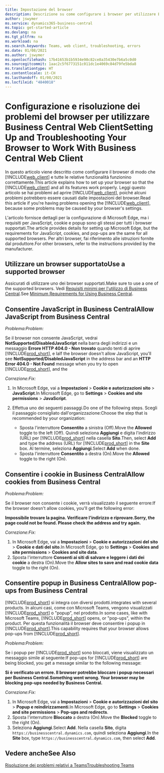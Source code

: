 ```yaml
---
title: Impostazione del browser
description: Descrizione su come configurare i browser per utilizzare Business Central e i prodotti che include.
author: jswymer
ms.service: dynamics365-business-central
ms.topic: get-started-article
ms.devlang: na
ms.tgt_pltfrm: na
ms.workload: na
ms.search.keywords: Teams, web client, troubleshooting, errors
ms.date: 01/08/2021
ms.author: jswymer
ms.openlocfilehash: 17b41653b1b5934e98c82ce8a35430e7b6a5c0d0
ms.sourcegitcommit: 1aac2c5f6773151c011dc1e4069c84d79fe5bda8
ms.translationtype: HT
ms.contentlocale: it-CH
ms.lasthandoff: 01/08/2021
ms.locfileid: "4840018"
---
```

# <a name="setting-up-and-troubleshooting-your-browser-to-work-with-business-central-web-client"></a><span data-ttu-id="f03dd-103">Configurazione e risoluzione dei problemi del browser per utilizzare Business Central Web Client</span><span class="sxs-lookup"><span data-stu-id="f03dd-103">Setting Up and Troubleshooting Your Browser to Work With Business Central Web Client</span></span>

<span data-ttu-id="f03dd-104">In questo articolo viene descritto come configurare il browser di modo che [!INCLUDE[web_client](includes/web_client.md)] e tutte le relative funzionalità funzionino correttamente.</span><span class="sxs-lookup"><span data-stu-id="f03dd-104">This article explains how to set up your browser so that the [!INCLUDE[web_client](includes/web_client.md)] and all its features work properly.</span></span> <span data-ttu-id="f03dd-105">Leggi questo articolo se hai problemi ad aprire [!INCLUDE[web_client](includes/web_client.md)], poiché alcuni problemi potrebbero essere causati dalle impostazioni del browser.</span><span class="sxs-lookup"><span data-stu-id="f03dd-105">Read this article if you're having problems opening the [!INCLUDE[web_client](includes/web_client.md)], because some problems may be caused by your browser's settings.</span></span>

<span data-ttu-id="f03dd-106">L'articolo fornisce dettagli per la configurazione di Microsoft Edge, ma i requisiti per JavaScript, cookie e popup sono gli stessi per tutti i browser supportati.</span><span class="sxs-lookup"><span data-stu-id="f03dd-106">The article provides details for setting up Microsoft Edge, but the requirements for JavaScript, cookies, and pop-ups are the same for all supported browsers.</span></span> <span data-ttu-id="f03dd-107">Per altri browser, fai riferimento alle istruzioni fornite dal produttore.</span><span class="sxs-lookup"><span data-stu-id="f03dd-107">For other browsers, refer to the instructions provided by the manufacturer.</span></span>  

## <a name="use-a-supported-browser"></a><span data-ttu-id="f03dd-108">Utilizzare un browser supportato</span><span class="sxs-lookup"><span data-stu-id="f03dd-108">Use a supported browser</span></span>

<span data-ttu-id="f03dd-109">Assicurati di utilizzare uno dei browser supportati.</span><span class="sxs-lookup"><span data-stu-id="f03dd-109">Make sure to use a one of the supported browsers.</span></span> <span data-ttu-id="f03dd-110">Vedi [Requisiti minimi per l'utilizzo di Business Central](product-requirements.md#recommended-browsers).</span><span class="sxs-lookup"><span data-stu-id="f03dd-110">See [Minimum Requirements for Using Business Central](product-requirements.md#recommended-browsers).</span></span>  

## <a name="allow-javascript-from-business-central"></a><span data-ttu-id="f03dd-111">Consentire JavaScript in Business Central</span><span class="sxs-lookup"><span data-stu-id="f03dd-111">Allow JavaScript from Business Central</span></span>

<span data-ttu-id="f03dd-112">*Problema:*</span><span class="sxs-lookup"><span data-stu-id="f03dd-112">*Problem:*</span></span>

<span data-ttu-id="f03dd-113">Se il browser non consente JavaScript, vedrai **NotSupported/DisabledJavaScript** nella barra degli indirizzi e un messaggio **Errore HTTP 404.0 - Non trovato** quando tenti di aprire [!INCLUDE[prod_short](includes/prod_short.md)], e la</span><span class="sxs-lookup"><span data-stu-id="f03dd-113">If the browser doesn't allow JavaScript, you'll see **NotSupported/DisabledJavaScript** in the address bar and an **HTTP Error 404.0 - Not Found** message when you try to open [!INCLUDE[prod_short](includes/prod_short.md)], and the</span></span> 

<!-- http://localhost:8080/NotSupported/DisabledJavaScript HTTP Error 404.0 - Not Found
The resource you are looking for has been removed, had its name changed, or is temporarily unavailable. -->

<span data-ttu-id="f03dd-114">*Correzione:*</span><span class="sxs-lookup"><span data-stu-id="f03dd-114">*Fix:*</span></span>

1. <span data-ttu-id="f03dd-115">In Microsoft Edge, vai a **Impostazioni** > **Cookie e autorizzazioni sito** > **JavaScript**.</span><span class="sxs-lookup"><span data-stu-id="f03dd-115">In Microsoft Edge, go to **Settings** > **Cookies and site permissions** > **JavaScript**.</span></span>
2. <span data-ttu-id="f03dd-116">Effettua uno dei seguenti passaggi.</span><span class="sxs-lookup"><span data-stu-id="f03dd-116">Do one of the following steps.</span></span> <span data-ttu-id="f03dd-117">Scegli il passaggio consigliato dall'organizzazione:</span><span class="sxs-lookup"><span data-stu-id="f03dd-117">Choose the step that is recommended by your organization:</span></span>

    - <span data-ttu-id="f03dd-118">Sposta l'interruttore **Consentito** a sinistra (Off).</span><span class="sxs-lookup"><span data-stu-id="f03dd-118">Move the **Allowed** toggle to the left (Off).</span></span> <span data-ttu-id="f03dd-119">Quindi seleziona **Aggiungi** e digita l'indirizzo (URL) per [!INCLUDE[prod_short](includes/prod_short.md)] nella casella **Sito**.</span><span class="sxs-lookup"><span data-stu-id="f03dd-119">Then, select **Add** and type the address (URL) for [!INCLUDE[prod_short](includes/prod_short.md)] in the **Site** box.</span></span> <span data-ttu-id="f03dd-120">Al termine, seleziona **Aggiungi**.</span><span class="sxs-lookup"><span data-stu-id="f03dd-120">Select **Add** when done.</span></span>
    - <span data-ttu-id="f03dd-121">Sposta l'interruttore **Consentito** a destra (On).</span><span class="sxs-lookup"><span data-stu-id="f03dd-121">Move the **Allowed** toggle to the right (On).</span></span>

## <a name="allow-cookies-from-business-central"></a><span data-ttu-id="f03dd-122">Consentire i cookie in Business Central</span><span class="sxs-lookup"><span data-stu-id="f03dd-122">Allow cookies from Business Central</span></span>

<span data-ttu-id="f03dd-123">*Problema:*</span><span class="sxs-lookup"><span data-stu-id="f03dd-123">*Problem:*</span></span>

<span data-ttu-id="f03dd-124">Se il browser non consente i cookie, verrà visualizzato il seguente errore:</span><span class="sxs-lookup"><span data-stu-id="f03dd-124">If the browser doesn't allow cookies, you'll get the following error:</span></span>

<span data-ttu-id="f03dd-125">**Impossibile trovare la pagina. Verificare l'indirizzo e riprovare.**</span><span class="sxs-lookup"><span data-stu-id="f03dd-125">**Sorry, the page could not be found. Please check the address and try again.**</span></span> 

<span data-ttu-id="f03dd-126">*Correzione:*</span><span class="sxs-lookup"><span data-stu-id="f03dd-126">*Fix:*</span></span>

1. <span data-ttu-id="f03dd-127">In Microsoft Edge, vai a **Impostazioni** > **Cookie e autorizzazioni del sito** > **Cookie e dati del sito**.</span><span class="sxs-lookup"><span data-stu-id="f03dd-127">In Microsoft Edge, go to **Settings** > **Cookies and site permissions** > **Cookies and site data**.</span></span>
2. <span data-ttu-id="f03dd-128">Sposta l'interruttore **Consenti ai siti di salvare e leggere i dati dei cookie** a destra (On).</span><span class="sxs-lookup"><span data-stu-id="f03dd-128">Move the **Allow sites to save and read cookie data** toggle to the right (On).</span></span>  

## <a name="allow-pop-ups-from-business-central"></a><a name="popup"></a><span data-ttu-id="f03dd-129">Consentire popup in Business Central</span><span class="sxs-lookup"><span data-stu-id="f03dd-129">Allow pop-ups from Business Central</span></span>

[!INCLUDE[prod_short](includes/prod_short.md)] <span data-ttu-id="f03dd-130">si integra con diversi prodotti.</span><span class="sxs-lookup"><span data-stu-id="f03dd-130">integrates with several products.</span></span> <span data-ttu-id="f03dd-131">In alcuni casi, come con Microsoft Teams, vengono visualizzati [!INCLUDE[prod_short](includes/prod_short.md)] o "popup", nel prodotto.</span><span class="sxs-lookup"><span data-stu-id="f03dd-131">In some cases, like with Microsoft Teams, [!INCLUDE[prod_short](includes/prod_short.md)] opens, or "pop-ups", within the product.</span></span> <span data-ttu-id="f03dd-132">Per questa funzionalità il browser deve consentire i popup in [!INCLUDE[prod_short](includes/prod_short.md)].</span><span class="sxs-lookup"><span data-stu-id="f03dd-132">This capability requires that your browser allows pop-ups from [!INCLUDE[prod_short](includes/prod_short.md)].</span></span>

<span data-ttu-id="f03dd-133">*Problema:*</span><span class="sxs-lookup"><span data-stu-id="f03dd-133">*Problem:*</span></span>

<span data-ttu-id="f03dd-134">Se i popup per [!INCLUDE[prod_short](includes/prod_short.md)] sono bloccati, viene visualizzato un messaggio simile al seguente:</span><span class="sxs-lookup"><span data-stu-id="f03dd-134">If pop-ups for [!INCLUDE[prod_short](includes/prod_short.md)] are being blocked, you get a message similar to the following message:</span></span>

<span data-ttu-id="f03dd-135">**Si è verificato un errore. Il browser potrebbe bloccare i popup necessari per Business Central.**</span><span class="sxs-lookup"><span data-stu-id="f03dd-135">**Something went wrong. Your browser may be blocking pop-ups needed by Business Central.**</span></span>

<!--
Something went wrong
Your browser may be blocking pop-ups needed by Business Central.

Change your browser settings to allow pop-ups or allow this for trusted domains, then try again.
If these settings are managed for your organization, you should contact your administrator for assistance.

Try again
-->
<span data-ttu-id="f03dd-136">*Correzione:*</span><span class="sxs-lookup"><span data-stu-id="f03dd-136">*Fix:*</span></span>

1. <span data-ttu-id="f03dd-137">In Microsoft Edge, vai a **Impostazioni** > **Cookie e autorizzazioni del sito** > **Popup e reindirizzamenti**.</span><span class="sxs-lookup"><span data-stu-id="f03dd-137">In Microsoft Edge, go to **Settings** > **Cookies and site permissions** > **Pop-ups and redirects**.</span></span>
2. <span data-ttu-id="f03dd-138">Sposta l'interruttore **Bloccato** a destra (On).</span><span class="sxs-lookup"><span data-stu-id="f03dd-138">Move the **Blocked** toggle to the right (On).</span></span>
3. <span data-ttu-id="f03dd-139">Seleziona **Aggiungi**.</span><span class="sxs-lookup"><span data-stu-id="f03dd-139">Select **Add**.</span></span> <span data-ttu-id="f03dd-140">Nella casella **Sito**, digita `https://businesscentral.dynamics.com`, quindi seleziona **Aggiungi**.</span><span class="sxs-lookup"><span data-stu-id="f03dd-140">In the **Site** box, type `https://businesscentral.dynamics.com`, then select **Add**.</span></span>

## <a name="see-also"></a><span data-ttu-id="f03dd-141">Vedere anche</span><span class="sxs-lookup"><span data-stu-id="f03dd-141">See Also</span></span>

[<span data-ttu-id="f03dd-142">Risoluzione dei problemi relativi a Teams</span><span class="sxs-lookup"><span data-stu-id="f03dd-142">Troubleshooting Teams</span></span>](admin-teams-troubleshooting.md)  